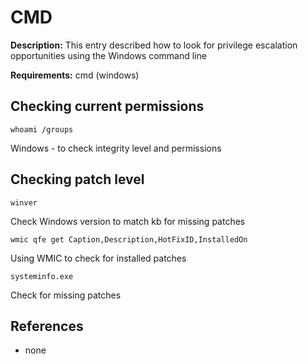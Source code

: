 # CMD

**Description:** This entry described how to look for privilege escalation opportunities using the Windows command line

**Requirements:** cmd (windows)

## Checking current permissions

```
whoami /groups
```

Windows - to check integrity level and permissions

## Checking patch level

```
winver
```

Check Windows version to match kb for missing patches

```
wmic qfe get Caption,Description,HotFixID,InstalledOn
```

Using WMIC to check for installed patches

```
systeminfo.exe
```

Check for missing patches

  
## References
* none